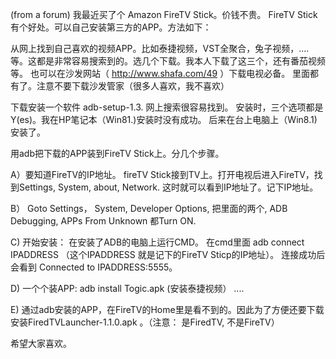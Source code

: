 (from a forum)
我最近买了个 Amazon FireTV Stick。价钱不贵。 FireTV Stick有个好处。可以自己安装第三方的APP。方法如下：

从网上找到自己喜欢的视频APP。比如泰捷视频，VST全聚合，兔子视频，....等。这都是非常容易搜索到的。选几个下载。我本人下载了这三个，还有番茄视频等。 也可以在沙发网站（ http://www.shafa.com/49 ）下载电视必备。 里面都有了。注意不要下载沙发管家（很多人喜欢，我不喜欢）

下载安装一个软件 adb-setup-1.3. 网上搜索很容易找到。 
安装时，三个选项都是Y(es)。我在HP笔记本（Win81.)安装时没有成功。 后来在台上电脑上（Win8.1)安装了。

用adb把下载的APP装到FireTV Stick上。分几个步骤。

A）要知道FireTV的IP地址。 fireTV Stick接到TV上。打开电视后进入FireTV，找到Settings, System, about, Network. 这时就可以看到IP地址了。记下IP地址。

B） Goto Settings， System, Developer Options, 把里面的两个, ADB Debugging, APPs From Unknown 都Turn ON.

C) 开始安装： 在安装了ADB的电脑上运行CMD。 在cmd里面 adb connect IPADDRESS （这个IPADDRESS 
就是记下的FireTV Sticp的IP地址）。 连接成功后会看到 Connected to IPADDRESS:5555。

D) 一个个装APP: adb install Togic.apk (安装泰捷视频） ....

E) 通过adb安装的APP，在FireTV的Home里是看不到的。因此为了方便还要下载安装FiredTVLauncher-1.1.0.apk 。（注意： 是FiredTV, 不是FireTV）

希望大家喜欢。
